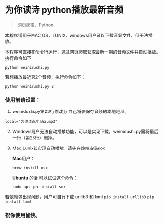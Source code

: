 # 为你读诗 python播放最新音频
> 网页爬取、Python

本程序适用于MAC OS，LUNIX，windows用户可以下载音频文件，但无法播放。

本程序可直接在命令行运行，通过网页爬取获取最新一期的音频文件并自动播放。执行命令如下：

`python weinidushi.py`

若想播放最近第2个音频，执行命令如下：

`python weinidushi.py 2`

### 使用前请设置：
1. weinidushi.py第23行修改为 自己将要保存音频的本地地址。

`local="为你读诗/haha.mp3"`

2. Windows用户无法自动播放功能，可以是实现下载，weinidushi.py需将最后一行（第28行）删掉。

3. Mac,Lunix若实现自动播放，请先在终端安装sox
    
    **Mac**用户：

    `brew install osx`

   **Ubuntu** 的话 可以试试这个命令：

    `sudo apt-get install sox`
    
若依赖包出现问题，用户可自行下载 urllib3 和 lxml
`pip install urllib3`
`pip install lxml`

### 祝你使用愉快。



